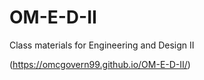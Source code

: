 # OM-E-D-II
Class materials for Engineering and Design II


(https://omcgovern99.github.io/OM-E-D-II/)

